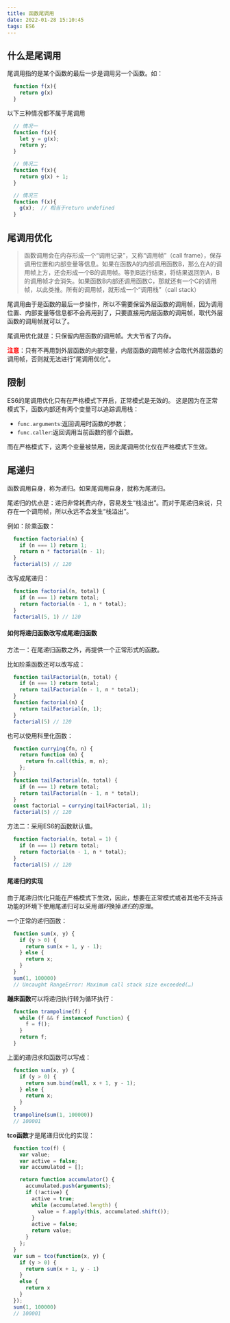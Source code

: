 ```yaml
---
title: 函数尾调用
date: 2022-01-28 15:10:45
tags: ES6
---
```


## 什么是尾调用

  尾调用指的是某个函数的最后一步是调用另一个函数。如：
  ```js
    function f(x){
      return g(x)
    }
  ```
  以下三种情况都不属于尾调用
  ```js
    // 情况一
    function f(x){
      let y = g(x);
      return y;
    }

    // 情况二
    function f(x){
      return g(x) + 1;
    }

    // 情况三
    function f(x){
      g(x);  // 相当于return undefined
    }
  ```
## 尾调用优化

  >函数调用会在内存形成一个“调用记录”，又称“调用帧”（call frame），保存调用位置和内部变量等信息。如果在函数A的内部调用函数B，那么在A的调用帧上方，还会形成一个B的调用帧。等到B运行结束，将结果返回到A，B的调用帧才会消失。如果函数B内部还调用函数C，那就还有一个C的调用帧，以此类推。所有的调用帧，就形成一个“调用栈”（call stack）

  尾调用由于是函数的最后一步操作，所以不需要保留外层函数的调用帧，因为调用位置、内部变量等信息都不会再用到了，只要直接用内层函数的调用帧，取代外层函数的调用帧就可以了。

  尾调用优化就是：只保留内层函数的调用帧。大大节省了内存。

  <span style="color:red;font-weight:bold;">注意</span>：只有不再用到外层函数的内部变量，内层函数的调用帧才会取代外层函数的调用帧，否则就无法进行“尾调用优化”。

## 限制

  ES6的尾调用优化只有在严格模式下开启，正常模式是无效的。
  这是因为在正常模式下，函数内部还有两个变量可以追踪调用栈：

  - `func.arguments`:返回调用时函数的参数；
  - `func.caller`:返回调用当前函数的那个函数。

  而在严格模式下，这两个变量被禁用，因此尾调用优化仅在严格模式下生效。

## 尾递归

  函数调用自身，称为递归。如果尾调用自身，就称为尾递归。

  尾递归的优点是：递归非常耗费内存，容易发生“栈溢出”。而对于尾递归来说，只存在一个调用帧，所以永远不会发生“栈溢出”。

  例如：阶乘函数：
  ```js
    function factorial(n) {
      if (n === 1) return 1;
      return n * factorial(n - 1);
    }
    factorial(5) // 120    
  ```
  改写成尾递归：
  ```js
    function factorial(n, total) {
      if (n === 1) return total;
      return factorial(n - 1, n * total);
    }
    factorial(5, 1) // 120
  ```

  #### 如何将递归函数改写成尾递归函数

  方法一：在尾递归函数之外，再提供一个正常形式的函数。

  比如阶乘函数还可以改写成：
  ```js
    function tailFactorial(n, total) {
      if (n === 1) return total;
      return tailFactorial(n - 1, n * total);
    }
    function factorial(n) {
      return tailFactorial(n, 1);
    }
    factorial(5) // 120
  ```

  也可以使用科里化函数：
  ```js
    function currying(fn, n) {
      return function (m) {
        return fn.call(this, m, n);
      };
    }
    function tailFactorial(n, total) {
      if (n === 1) return total;
      return tailFactorial(n - 1, n * total);
    }
    const factorial = currying(tailFactorial, 1);
    factorial(5) // 120
  ```

  方法二：采用ES6的函数默认值。
  ```js
    function factorial(n, total = 1) {
      if (n === 1) return total;
      return factorial(n - 1, n * total);
    }
    factorial(5) // 120
  ```

  #### 尾递归的实现

  由于尾递归优化只能在严格模式下生效，因此，想要在正常模式或者其他不支持该功能的环境下使用尾递归可以采用*循环*换掉*递归*的原理。

  一个正常的递归函数：
  ```js
    function sum(x, y) {
      if (y > 0) {
        return sum(x + 1, y - 1);
      } else {
        return x;
      }
    }
    sum(1, 100000)
    // Uncaught RangeError: Maximum call stack size exceeded(…)
  ```
  **蹦床函数**可以将递归执行转为循环执行：

  ```js
    function trampoline(f) {
      while (f && f instanceof Function) {
        f = f();
      }
      return f;
    }
  ```

  上面的递归求和函数可以写成：
  ```js
    function sum(x, y) {
      if (y > 0) {
        return sum.bind(null, x + 1, y - 1);
      } else {
        return x;
      }
    }
    trampoline(sum(1, 100000))
    // 100001
  ```
  **tco函数**才是尾递归优化的实现：
  ```js
    function tco(f) {
      var value;
      var active = false;
      var accumulated = [];

      return function accumulator() {
        accumulated.push(arguments);
        if (!active) {
          active = true;
          while (accumulated.length) {
            value = f.apply(this, accumulated.shift());
          }
          active = false;
          return value;
        }
      };
    }
    var sum = tco(function(x, y) {
      if (y > 0) {
        return sum(x + 1, y - 1)
      }
      else {
        return x
      }
    });
    sum(1, 100000)
    // 100001
  ```
